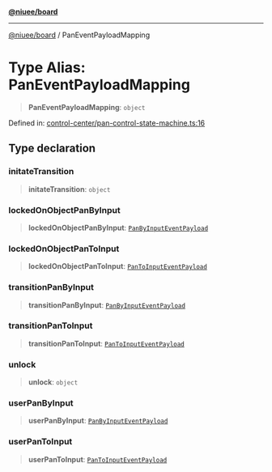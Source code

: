 [**@niuee/board**](../README.md)

***

[@niuee/board](../globals.md) / PanEventPayloadMapping

# Type Alias: PanEventPayloadMapping

> **PanEventPayloadMapping**: `object`

Defined in: [control-center/pan-control-state-machine.ts:16](https://github.com/niuee/board/blob/a0a1179721d4f4b943b6a9bc156753ac9737e502/src/control-center/pan-control-state-machine.ts#L16)

## Type declaration

### initateTransition

> **initateTransition**: `object`

### lockedOnObjectPanByInput

> **lockedOnObjectPanByInput**: [`PanByInputEventPayload`](PanByInputEventPayload.md)

### lockedOnObjectPanToInput

> **lockedOnObjectPanToInput**: [`PanToInputEventPayload`](PanToInputEventPayload.md)

### transitionPanByInput

> **transitionPanByInput**: [`PanByInputEventPayload`](PanByInputEventPayload.md)

### transitionPanToInput

> **transitionPanToInput**: [`PanToInputEventPayload`](PanToInputEventPayload.md)

### unlock

> **unlock**: `object`

### userPanByInput

> **userPanByInput**: [`PanByInputEventPayload`](PanByInputEventPayload.md)

### userPanToInput

> **userPanToInput**: [`PanToInputEventPayload`](PanToInputEventPayload.md)
